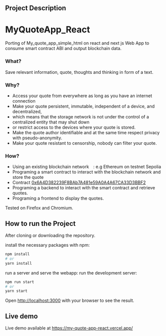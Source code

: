 ## Project Description

# MyQuoteApp_React
Porting of My_quote_app_simple_html on react and next js
Web App to consume smart contract ABI and output blockchain data.

### What?
 Save relevant information, quote, thoughts and thinking in form of a text.
 
 
### Why?

   - Access your quote from everywhere as long as you have an internet connection
   - Make your quote persistent, immutable, independent of a device, and decentralized,
   - which means that the storage network is not under the control of a centralized entity that may shut down
   - or restrict access to the devices where your quote is stored.
   - Make the quote author identifiable and at the same time respect privacy with pseudo-anonymity.
   - Make your quote resistant to censorship, nobody can filter your quote.

### How?
   - Using an existing blockchain network : e.g Ethereum on testnet Sepolia 
   - Programing a smart contract to interact with the blockchain network and store the quote  
   - Contract [0x6A4D382239F8BAb7A481e59A0A4A67CA33D3BBF2](https://sepolia.etherscan.io/address/0x6a4d382239f8bab7a481e59a0a4a67ca33d3bbf2)
   - Programing a backend to interact with the smart contract and retrieve quotes.
   - Programing a frontend to display the quotes.


Tested on Firefox and Chromium.

## How to run the Project

After cloning or downloading the repository.

install the necessary packages with npm:

```bash
npm install
# or
yarn install
```

run a server and serve the webapp:
run the development server:
```bash
npm run start
# or
yarn start
```

Open [http://localhost:3000](http://localhost:3000) with your browser to see the result.

## Live demo
Live demo available at https://my-quote-app-react.vercel.app/